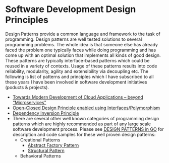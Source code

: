 # Software Development Design Principles
Design Patterns provide a common language and framework to the task of programming. Design patterns are well tested solutions to several programming problems. The whole idea is that someone else has already faced the problem one typically faces while doing programming and has come up with an optimal solution that implements all kinds of good design. These patterns are typically interface-based patterns which could be reused in a variety of contexts. Usage of these patterns results into code reliability, modularity, agility and extensibility via decoupling etc. The following is list of patterns and principles which I have subscribed to all these years I have been involved in software development initiatives (poducts & projects). 
- [Towards Modern Development of Cloud Applications – beyond “Microservices”](/SoftwareDevelopmentDesignPrinciples/BeyondMicroServices/README.md)
- [Open-Closed Design Principle enabled using Interfaces/Polymorphism](/SoftwareDevelopmentDesignPrinciples/OCP/README.md)
- [Dependency Inversion Principle](/SoftwareDevelopmentDesignPrinciples/DepInv/README.md)
- There are several other well known categories of programming design patterns which are highly recommended as part of any large scale software development process. Please see [DESIGN PATTERNS in GO](https://refactoring.guru/design-patterns/go) for description and code samples for these well proven design patterns:
  - Creational Patterns
    - [Abstract Factory Pattern](/SoftwareDevelopmentDesignPrinciples/AbstractFactory/README.md)
    - [Structural Pattern](/SoftwareDevelopmentDesignPrinciples/Singleton/README.md)
  - Behavioral Patterns